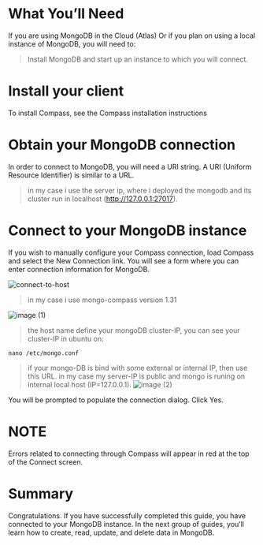 # What You’ll Need

If you are using MongoDB in the Cloud (Atlas) Or if you plan on using a local instance of MongoDB, you will need to:
>Install MongoDB and start up an instance to which you will connect.

# Install your client
To install Compass, see the Compass installation instructions

# Obtain your MongoDB connection
In order to connect to MongoDB, you will need a URI string. A URI (Uniform Resource Identifier) is similar to a URL.
> in my case i use the server ip, where i deployed the mongodb and its cluster run in localhost (http://127.0.0.1:27017).
# Connect to your MongoDB instance
If you wish to manually configure your Compass connection, load Compass and select the New Connection link. You will see a form where you can enter connection information for MongoDB.

![connect-to-host](https://user-images.githubusercontent.com/71556060/168813184-16a30543-abc8-40a9-9167-5da238f84619.png)

>in my case i use mongo-compass version 1.31

![image (1)](https://user-images.githubusercontent.com/71556060/168814437-c1c80620-6e30-426f-b530-7ec83b900bf2.png)

>the host name define your mongoDB cluster-IP,
you can see your cluster-IP in ubuntu on:
```
nano /etc/mongo.conf
```
>if your mongo-DB is bind with some external or internal IP, then use this URL.
>in my case my server-IP is public and mongo is runing on internal local host (IP=127.0.0.1).
![image (2)](https://user-images.githubusercontent.com/71556060/168815985-1fcb872f-3588-4562-964f-d2048c37e97c.png)

You will be prompted to populate the connection dialog. Click Yes.



# NOTE
Errors related to connecting through Compass will appear in red at the top of the Connect screen.

# Summary

Congratulations. If you have successfully completed this guide, you have connected to your MongoDB instance. In the next group of guides, you’ll learn how to create, read, update, and delete data in MongoDB.
